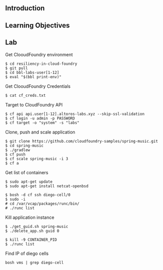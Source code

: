 ## Introduction

## Learning Objectives

## Lab

Get ClooudFoundry environment
```
$ cd resiliency-in-cloud-foundry
$ git pull
$ cd bbl-labs-user[1-12]
$ eval "$(bbl print-env)"
```

Get ClooudFoundry Credentials
```
$ cat cf_creds.txt
```

Target to CloudFoundry API
```
$ cf api api.user[1-12].altoros-labs.xyz --skip-ssl-validation
$ cf login -u admin -p PASSWORD
$ cf target -o "system" -s "labs"
```

Clone, push and scale application
```
$ git clone https://github.com/cloudfoundry-samples/spring-music.git
$ cd spring-music
$ ./gradlew
$ cf push
$ cf scale spring-music -i 3
$ cf a
```

Get list of containers

```
$ sudo apt-get update
$ sudo apt-get install netcat-openbsd
```
```
$ bosh -d cf ssh diego-cell/0
$ sudo -i
# cd /var/vcap/packages/runc/bin/
# ./runc list
```

Kill application instance
```
$ ./get_guid.sh spring-music
$ ./delete_app.sh guid 0

$ kill -9 CONTAINER_PID
$ ./runc list
```

Find IP of diego cells
```
bosh vms | grep diego-cell
```
